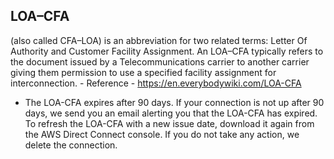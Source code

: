 
## LOA–CFA 
(also called CFA–LOA) is an abbreviation for two related terms: Letter Of Authority and Customer Facility Assignment. An LOA–CFA typically refers to the document issued by a Telecommunications carrier to another carrier giving them permission to use a specified facility assignment for interconnection.
    - Reference
    - https://en.everybodywiki.com/LOA-CFA
    
- The LOA-CFA expires after 90 days. If your connection is not up after 90 days, we send you an email alerting you that the LOA-CFA has expired. To refresh the LOA-CFA with a new issue date, download it again from the AWS Direct Connect console. If you do not take any action, we delete the connection.


